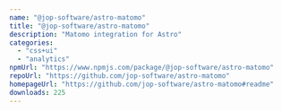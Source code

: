 ```yaml
---
name: "@jop-software/astro-matomo"
title: "@jop-software/astro-matomo"
description: "Matomo integration for Astro"
categories:
  - "css+ui"
  - "analytics"
npmUrl: "https://www.npmjs.com/package/@jop-software/astro-matomo"
repoUrl: "https://github.com/jop-software/astro-matomo"
homepageUrl: "https://github.com/jop-software/astro-matomo#readme"
downloads: 225
---
```

